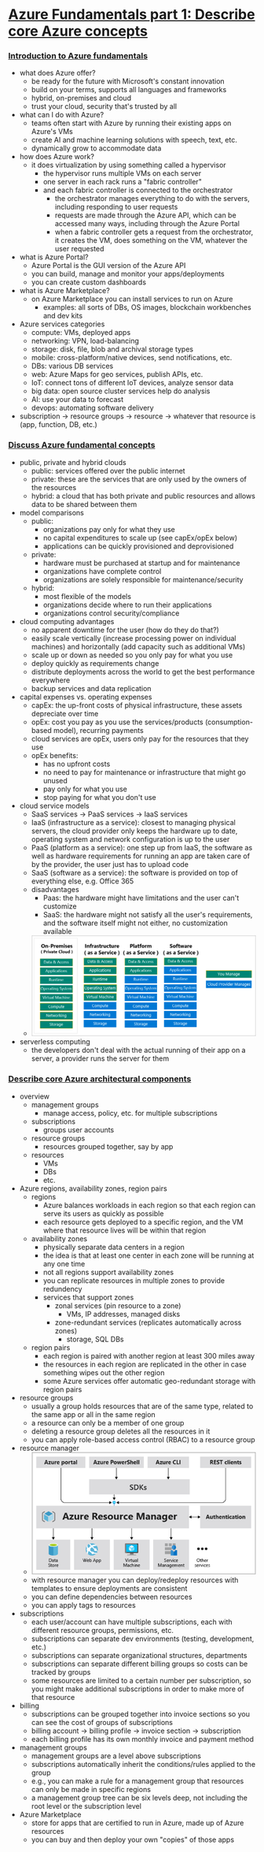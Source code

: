 # [Azure Fundamentals part 1: Describe core Azure concepts](https://docs.microsoft.com/en-us/learn/paths/az-900-describe-cloud-concepts/)

### [Introduction to Azure fundamentals](https://docs.microsoft.com/en-us/learn/modules/intro-to-azure-fundamentals/)
- what does Azure offer?
    - be ready for the future with Microsoft's constant innovation
    - build on your terms, supports all languages and frameworks
    - hybrid, on-premises and cloud
    - trust your cloud, security that's trusted by all
- what can I do with Azure?
    - teams often start with Azure by running their existing apps on Azure's VMs
    - create AI and machine learning solutions with speech, text, etc.
    - dynamically grow to accommodate data
- how does Azure work?
    - it does virtualization by using something called a hypervisor
        - the hypervisor runs multiple VMs on each server
        - one server in each rack runs a "fabric controller"
        - and each fabric controller is connected to the orchestrator
            - the orchestrator manages everything to do with the servers, including responding to user requests
            - requests are made through the Azure API, which can be accessed many ways, including through the Azure Portal
            - when a fabric controller gets a request from the orchestrator, it creates the VM, does something on the VM, whatever the user requested
- what is Azure Portal?
    - Azure Portal is the GUI version of the Azure API
    - you can build, manage and monitor your apps/deployments
    - you can create custom dashboards
- what is Azure Marketplace?
    - on Azure Marketplace you can install services to run on Azure
        - examples: all sorts of DBs, OS images, blockchain workbenches and dev kits
- Azure services categories
    - compute: VMs, deployed apps
    - networking: VPN, load-balancing
    - storage: disk, file, blob and archival storage types
    - mobile: cross-platform/native devices, send notifications, etc.
    - DBs: various DB services
    - web: Azure Maps for geo services, publish APIs, etc.
    - IoT: connect tons of different IoT devices, analyze sensor data
    - big data: open source cluster services help do analysis
    - AI: use your data to forecast
    - devops: automating software delivery
- subscription -> resource groups -> resource -> whatever that resource is (app, function, DB, etc.)

### [Discuss Azure fundamental concepts](https://docs.microsoft.com/en-us/learn/modules/fundamental-azure-concepts/)
- public, private and hybrid clouds
    - public: services offered over the public internet
    - private: these are the services that are only used by the owners of the resources
    - hybrid: a cloud that has both private and public resources and allows data to be shared between them
- model comparisons
    - public:
        - organizations pay only for what they use
        - no capital expenditures to scale up (see capEx/opEx below)
        - applications can be quickly provisioned and deprovisioned
    - private:
        - hardware must be purchased at startup and for maintenance
        - organizations have complete control
        - organizations are solely responsible for maintenance/security
    - hybrid:
        - most flexible of the models
        - organizations decide where to run their applications
        - organizations control security/compliance
- cloud computing advantages
    - no apparent downtime for the user (how do they do that?)
    - easily scale vertically (increase processing power on individual machines) and horizontally (add capacity such as additional VMs)
    - scale up or down as needed so you only pay for what you use
    - deploy quickly as requirements change
    - distribute deployments across the world to get the best performance everywhere
    - backup services and data replication
- capital expenses vs. operating expenses
    - capEx: the up-front costs of physical infrastructure, these assets depreciate over time
    - opEx: cost you pay as you use the services/products (consumption-based model), recurring payments
    - cloud services are opEx, users only pay for the resources that they use
    - opEx benefits:
        - has no upfront costs
        - no need to pay for maintenance or infrastructure that might go unused
        - pay only for what you use
        - stop paying for what you don't use
- cloud service models
    - SaaS services -> PaaS services -> IaaS services
    - IaaS (infrastructure as a service): closest to managing physical servers, the cloud provider only keeps the hardware up to date, operating system and network configuration is up to the user
    - PaaS (platform as a service): one step up from IaaS, the software as well as hardware requirements for running an app are taken care of by the provider, the user just has to upload code
    - SaaS (software as a service): the software is provided on top of everything else, e.g. Office 365
    - disadvantages
        - Paas: the hardware might have limitations and the user can't customize
        - SaaS: the hardware might not satisfy all the user's requirements, and the software itself might not either, no customization available
    - ![cloud service comparisons](cloudservicemodels.png)
- serverless computing
    - the developers don't deal with the actual running of their app on a server, a provider runs the server for them

### [Describe core Azure architectural components](https://docs.microsoft.com/en-us/learn/modules/azure-architecture-fundamentals/)
- overview
    - management groups
        - manage access, policy, etc. for multiple subscriptions
    - subscriptions
        - groups user accounts
    - resource groups
        - resources grouped together, say by app
    - resources
        - VMs
        - DBs
        - etc.
- Azure regions, availability zones, region pairs
    - regions
        - Azure balances workloads in each region so that each region can serve its users as quickly as possible
        - each resource gets deployed to a specific region, and the VM where that resource lives will be within that region
    - availability zones
        - physically separate data centers in a region
        - the idea is that at least one center in each zone will be running at any one time
        - not all regions support availability zones
        - you can replicate resources in multiple zones to provide redundency
        - services that support zones
            - zonal services (pin resource to a zone)
                - VMs, IP addresses, managed disks
            - zone-redundant services (replicates automatically across zones)
                - storage, SQL DBs
    - region pairs
        - each region is paired with another region at least 300 miles away
        - the resources in each region are replicated in the other in case something wipes out the other region
        - some Azure services offer automatic geo-redundant storage with region pairs
- resource groups
    - usually a group holds resources that are of the same type, related to the same app or all in the same region
    - a resource can only be a member of one group
    - deleting a resource group deletes all the resources in it
    - you can apply role-based access control (RBAC) to a resource group
- resource manager
    - ![Azure resource manager](azureresourcemanager.png)
    - with resource manager you can deploy/redeploy resources with templates to ensure deployments are consistent
    - you can define dependencies between resources
    - you can apply tags to resources
- subscriptions
    - each user/account can have multiple subscriptions, each with different resource groups, permissions, etc.
    - subscriptions can separate dev environments (testing, development, etc.)
    - subscriptions can separate organizational structures, departments
    - subscriptions can separate different billing groups so costs can be tracked by groups
    - some resources are limited to a certain number per subscription, so you might make additional subscriptions in order to make more of that resource
- billing
    - subscriptions can be grouped together into invoice sections so you can see the cost of groups of subscriptions
    - billing account -> billing profile -> invoice section -> subscription
    - each billing profile has its own monthly invoice and payment method
- management groups
    - management groups are a level above subscriptions
    - subscriptions automatically inherit the conditions/rules applied to the group
    - e.g., you can make a rule for a management group that resources can only be made in specific regions
    - a management group tree can be six levels deep, not including the root level or the subscription level
- Azure Marketplace
    - store for apps that are certified to run in Azure, made up of Azure resources
    - you can buy and then deploy your own "copies" of those apps

